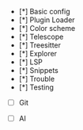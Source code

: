 
- [*] Basic config
- [*] Plugin Loader
- [*] Color scheme
- [*] Telescope
- [*] Treesitter
- [*] Explorer
- [*] LSP
- [*] Snippets
- [*] Trouble
- [*] Testing
- [ ] Git
- [ ] AI

